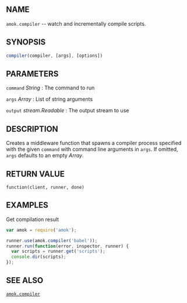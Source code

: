 ## NAME

`amok.compiler` -- watch and incrementally compile scripts.

## SYNOPSIS

```js
compiler(compiler, [args], [options])
```

## PARAMETERS

`command` *String*
:   The command to run

`args` *Array*
:   List of string arguments

`output` *stream.Readable*
:   The output stream to use

## DESCRIPTION

Creates a middleware function that spawns a compiler process specified with the given
`command` with command line arguments in `args`. If omitted, `args` defaults to an
empty *Array*.

## RETURN VALUE

`function(client, runner, done)`

## EXAMPLES

Get compilation result

```js
var amok = require('amok');

runner.use(amok.compiler('babel'));
runner.run(function(error, inspector, runner) {
  var scripts = runner.get('scripts');
  console.dir(scripts);
});
```

## SEE ALSO

[`amok.compiler`](amok.compiler.3.md)